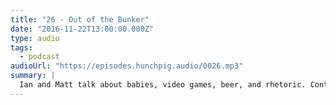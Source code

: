 ```yaml
---
title: "26 - Out of the Bunker"
date: "2016-11-22T13:00:00.000Z"
type: audio
tags:
  - podcast
audioUrl: "https://episodes.hunchpig.audio/0026.mp3"
summary: |
  Ian and Matt talk about babies, video games, beer, and rhetoric. Contact us at http://twitter.com/hunchpig for sponsorship opportunities. Our next sponsorship is available for $12!
---
```

